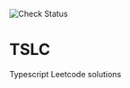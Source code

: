![Check Status](https://github.com/mxmlnyl/TSLC/actions/workflows/checks.yml/badge.svg?branch=main)

# TSLC
Typescript Leetcode solutions
